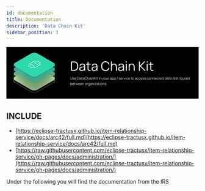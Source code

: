 ```yaml
---
id: documentation
title: Documentation
description: 'Data Chain Kit'
sidebar_position: 3
---
```


![Datachain kit banner](../../../../static/img/doc-datachain_header-minified.png)

## INCLUDE

* [https://eclipse-tractusx.github.io/item-relationship-service/docs/arc42/full.md](https://eclipse-tractusx.github.io/item-relationship-service/docs/arc42/full.md)
* [https://raw.githubusercontent.com/eclipse-tractusx/item-relationship-service/gh-pages/docs/administration/](https://raw.githubusercontent.com/eclipse-tractusx/item-relationship-service/gh-pages/docs/administration/)

Under the following you will find the documentation from the IRS

